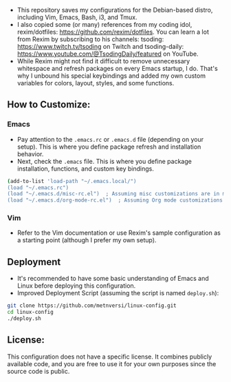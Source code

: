 - This repository saves my configurations for the Debian-based distro, including Vim, Emacs, Bash, i3, and Tmux.
- I also copied some (or many) references from my coding idol, rexim/dotfiles: https://github.com/rexim/dotfiles. You can learn a lot from Rexim by subscribing to his channels: tsoding: https://www.twitch.tv/tsoding on Twitch and tsoding-daily: https://www.youtube.com/@TsodingDaily/featured on YouTube.
- While Rexim might not find it difficult to remove unnecessary whitespace and refresh packages on every Emacs startup, I do. That's why I unbound his special keybindings and added my own custom variables for colors, layout, styles, and some functions.

## How to Customize:
### Emacs
- Pay attention to the `.emacs.rc` or `.emacs.d` file (depending on your setup). This is where you define package refresh and installation behavior.
- Next, check the `.emacs` file. This is where you define package installation, functions, and custom key bindings.
```bash
(add-to-list 'load-path "~/.emacs.local/")
(load "~/.emacs.rc")
(load "~/.emacs.d/misc-rc.el")  ; Assuming misc customizations are in misc-rc.el
(load "~/.emacs.d/org-mode-rc.el")  ; Assuming Org mode customizations are in org-mode-rc.el
```
### Vim
- Refer to the Vim documentation or use Rexim's sample configuration as a starting point (although I prefer my own setup).
## Deployment
- It's recommended to have some basic understanding of Emacs and Linux before deploying this configuration.
- Improved Deployment Script (assuming the script is named `deploy.sh`):
```Bash
git clone https://github.com/metnversi/linux-config.git
cd linux-config
./deploy.sh
```
## License:
This configuration does not have a specific license. It combines publicly available code, and you are free to use it for your own purposes since the source code is public.
